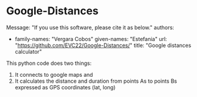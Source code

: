 # Google-Distances
Message: "If you use this software, please cite it as below."
authors:
- family-names: "Vergara Cobos"
  given-names: "Estefania"
  url: "https://github.com/EVC22/Google-Distances/"
title: "Google distances calculator"

This python code does two things:
1. It connects to google maps and 
2. It calculates the distance and duration from points As to points Bs expressed as GPS coordinates (lat, long)
